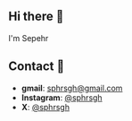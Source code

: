 ## Hi there 👋
I'm Sepehr

## Contact 📱

- **gmail**: sphrsgh@gmail.com
- **Instagram**: [@sphrsgh](http://instagram.com/sphrsgh)
- **X**: [@sphrsgh](http://x.com/@sphrsgh)

<!--
**sphrsgh/sphrsgh** is a ✨ _special_ ✨ repository because its `README.md` (this file) appears on your GitHub profile.

Here are some ideas to get you started:

- 🔭 I’m currently working on ...
- 🌱 I’m currently learning ...
- 👯 I’m looking to collaborate on ...
- 🤔 I’m looking for help with ...
- 💬 Ask me about ...
- 📫 How to reach me: ...
- 😄 Pronouns: ...
- ⚡ Fun fact: ...
-->

